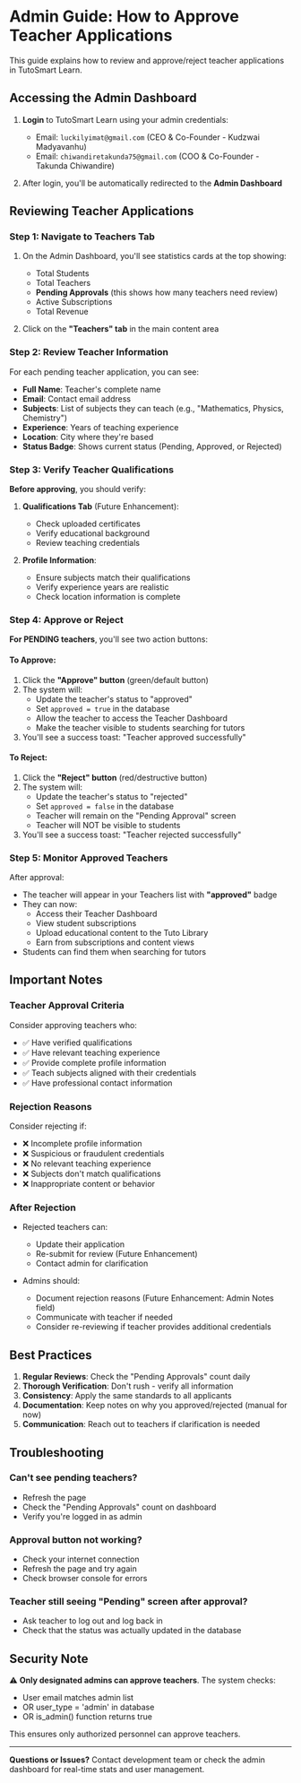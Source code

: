 # Admin Guide: How to Approve Teacher Applications

This guide explains how to review and approve/reject teacher applications in TutoSmart Learn.

## Accessing the Admin Dashboard

1. **Login** to TutoSmart Learn using your admin credentials:
   - Email: `luckilyimat@gmail.com` (CEO & Co-Founder - Kudzwai Madyavanhu)
   - Email: `chiwandiretakunda75@gmail.com` (COO & Co-Founder - Takunda Chiwandire)

2. After login, you'll be automatically redirected to the **Admin Dashboard**

## Reviewing Teacher Applications

### Step 1: Navigate to Teachers Tab

1. On the Admin Dashboard, you'll see statistics cards at the top showing:
   - Total Students
   - Total Teachers
   - **Pending Approvals** (this shows how many teachers need review)
   - Active Subscriptions
   - Total Revenue

2. Click on the **"Teachers" tab** in the main content area

### Step 2: Review Teacher Information

For each pending teacher application, you can see:

- **Full Name**: Teacher's complete name
- **Email**: Contact email address
- **Subjects**: List of subjects they can teach (e.g., "Mathematics, Physics, Chemistry")
- **Experience**: Years of teaching experience
- **Location**: City where they're based
- **Status Badge**: Shows current status (Pending, Approved, or Rejected)

### Step 3: Verify Teacher Qualifications

**Before approving**, you should verify:

1. **Qualifications Tab** (Future Enhancement):
   - Check uploaded certificates
   - Verify educational background
   - Review teaching credentials

2. **Profile Information**:
   - Ensure subjects match their qualifications
   - Verify experience years are realistic
   - Check location information is complete

### Step 4: Approve or Reject

**For PENDING teachers**, you'll see two action buttons:

#### To Approve:
1. Click the **"Approve" button** (green/default button)
2. The system will:
   - Update the teacher's status to "approved"
   - Set `approved = true` in the database
   - Allow the teacher to access the Teacher Dashboard
   - Make the teacher visible to students searching for tutors
3. You'll see a success toast: "Teacher approved successfully"

#### To Reject:
1. Click the **"Reject" button** (red/destructive button)
2. The system will:
   - Update the teacher's status to "rejected"
   - Set `approved = false` in the database
   - Teacher will remain on the "Pending Approval" screen
   - Teacher will NOT be visible to students
3. You'll see a success toast: "Teacher rejected successfully"

### Step 5: Monitor Approved Teachers

After approval:
- The teacher will appear in your Teachers list with **"approved"** badge
- They can now:
  - Access their Teacher Dashboard
  - View student subscriptions
  - Upload educational content to the Tuto Library
  - Earn from subscriptions and content views
- Students can find them when searching for tutors

## Important Notes

### Teacher Approval Criteria

Consider approving teachers who:
- ✅ Have verified qualifications
- ✅ Have relevant teaching experience
- ✅ Provide complete profile information
- ✅ Teach subjects aligned with their credentials
- ✅ Have professional contact information

### Rejection Reasons

Consider rejecting if:
- ❌ Incomplete profile information
- ❌ Suspicious or fraudulent credentials
- ❌ No relevant teaching experience
- ❌ Subjects don't match qualifications
- ❌ Inappropriate content or behavior

### After Rejection

- Rejected teachers can:
  - Update their application
  - Re-submit for review (Future Enhancement)
  - Contact admin for clarification

- Admins should:
  - Document rejection reasons (Future Enhancement: Admin Notes field)
  - Communicate with teacher if needed
  - Consider re-reviewing if teacher provides additional credentials

## Best Practices

1. **Regular Reviews**: Check the "Pending Approvals" count daily
2. **Thorough Verification**: Don't rush - verify all information
3. **Consistency**: Apply the same standards to all applicants
4. **Documentation**: Keep notes on why you approved/rejected (manual for now)
5. **Communication**: Reach out to teachers if clarification is needed

## Troubleshooting

### Can't see pending teachers?
- Refresh the page
- Check the "Pending Approvals" count on dashboard
- Verify you're logged in as admin

### Approval button not working?
- Check your internet connection
- Refresh the page and try again
- Check browser console for errors

### Teacher still seeing "Pending" screen after approval?
- Ask teacher to log out and log back in
- Check that the status was actually updated in the database

## Security Note

⚠️ **Only designated admins can approve teachers**. The system checks:
- User email matches admin list
- OR user_type = 'admin' in database
- OR is_admin() function returns true

This ensures only authorized personnel can approve teachers.

---

**Questions or Issues?**
Contact development team or check the admin dashboard for real-time stats and user management.
